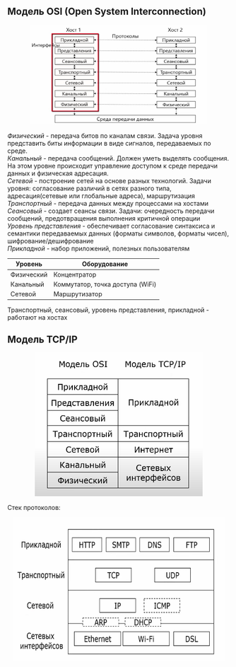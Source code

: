 ## Модель OSI (Open System Interconnection)

<div align="center">
  <img width="400" height="225" src="https://github.com/sxexesx/learn-backend/blob/main/misc/networking/net004.png">
</div>

_Физический_ - передача битов по каналам связи. Задача уровня представить биты информации в виде сигналов, передаваемых по среде.     
_Канальный_ - передача сообщений. Должен уметь выделять сообщения. На этом уровне происходит управление доступом к среде передачи данных и физическая адресация.  
_Сетевой_ - построение сетей на основе разных технологий. Задачи уровня: согласование различий в сетях разного типа, адресация(сетевые или глобальные адреса), маршрутизация  
_Транспортный_ - передача данных между процессами на хостами    
_Сеансовый_ - создает сеансы связи. Задачи: очередность передачи сообщений, предотвращения выполнения критичной операции   
_Уровень представления_ - обеспечивает согласование синтаксиса и семантики передаваемых данных (форматы символов, форматы чисел), шифрование/дешифрование  
_Прикладной_ - набор приложений, полезных пользователям  

| Уровень    | Оборудование                     |
|------------|----------------------------------|
| Физический | Концентратор                     |
| Канальный  | Коммутатор, точка доступа (WiFi) |
| Сетевой    | Маршрутизатор                    |  

Транспортный, сеансовый, уровень представления, прикладной - работают на хостах

## Модель TCP/IP

<div align="center">
  <img width="380" height="325" src="https://github.com/sxexesx/learn-backend/blob/main/misc/networking/net005.png">
</div>

Стек протоколов:
<div align="center">
  <img width="480" height="325" src="https://github.com/sxexesx/learn-backend/blob/main/misc/networking/net006.png">
</div>
